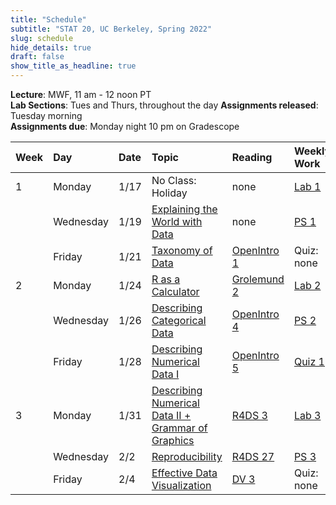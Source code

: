 ```yaml
---
title: "Schedule"
subtitle: "STAT 20, UC Berkeley, Spring 2022"
slug: schedule
hide_details: true
draft: false
show_title_as_headline: true
---
```


**Lecture**: MWF, 11 am - 12 noon PT  
**Lab Sections**: Tues and Thurs, throughout the day 
**Assignments released**: Tuesday morning  
**Assignments due**: Monday night 10 pm on Gradescope

<table class="table table-hover" style="margin-left: auto; margin-right: auto;">
 <thead>
  <tr>
   <th style="text-align:left;"> Week </th>
   <th style="text-align:left;"> Day </th>
   <th style="text-align:left;"> Date </th>
   <th style="text-align:left;"> Topic </th>
   <th style="text-align:left;"> Reading </th>
   <th style="text-align:left;"> Weekly Work </th>
  </tr>
 </thead>
<tbody>
  <tr>
   <td style="text-align:left;"> 1 </td>
   <td style="text-align:left;"> Monday </td>
   <td style="text-align:left;"> 1/17 </td>
   <td style="text-align:left;"> No Class: Holiday </td>
   <td style="text-align:left;"> none</td>
   <td style="text-align:left;"> <a href="https://www.stat20.org/lab/01/" style="     ">Lab 1</a> </td>
  </tr>
  <tr>
   <td style="text-align:left;">  </td>
   <td style="text-align:left;"> Wednesday </td>
   <td style="text-align:left;"> 1/19 </td>
   <td style="text-align:left;"> <a href="https://www.stat20.org/lec/01" style="     ">Explaining the World with Data</a> </td>
   <td style="text-align:left;"> none </td>
   <td style="text-align:left;"> <a href="https://www.stat20.org/ps/01" style="     ">PS 1</a> </td>
  </tr>
  <tr>
   <td style="text-align:left;">  </td>
   <td style="text-align:left;"> Friday </td>
   <td style="text-align:left;"> 1/21 </td>
   <td style="text-align:left;"> <a href="https://www.stat20.org/lec/02" style="     ">Taxonomy of Data </a></td>
   <td style="text-align:left;"> <a href="https://openintro-ims.netlify.app/data-hello.html" style="     " target="_blank">OpenIntro 1</a> </td>
   <td style="text-align:left;"> Quiz: none </td>
  </tr>
  <tr>
   <td style="text-align:left;"> 2 </td>
   <td style="text-align:left;"> Monday </td>
   <td style="text-align:left;"> 1/24 </td>
   <td style="text-align:left;"> <a href="https://www.stat20.org/lec/03" style="     ">R as a Calculator</a> </td>
   <td style="text-align:left;"> <a href="https://rstudio-education.github.io/hopr/project-2-playing-cards.html" style="     " target="_blank">Grolemund 2</a> </td>
   <td style="text-align:left;"> <a href="https://www.stat20.org/lab/02/" style="     ">Lab 2</a> </td>
  </tr>
  <tr>
   <td style="text-align:left;">  </td>
   <td style="text-align:left;"> Wednesday </td>
   <td style="text-align:left;"> 1/26 </td>
   <td style="text-align:left;"> <a href="https://www.stat20.org/lec/04" style="     ">Describing Categorical Data</a> </td>
   <td style="text-align:left;"> <a href="https://openintro-ims.netlify.app/explore-categorical.html" style="     " target="_blank">OpenIntro 4</a> </td>
   <td style="text-align:left;"> <a href="https://www.stat20.org/ps/02/" style="     ">PS 2</a> </td>
  </tr>
  <tr>
   <td style="text-align:left;">  </td>
   <td style="text-align:left;"> Friday </td>
   <td style="text-align:left;"> 1/28 </td>
   <td style="text-align:left;"> <a href="https://www.stat20.org/lec/05" style="     ">Describing Numerical Data I</a> </td>
   <td style="text-align:left;"> <a href="https://openintro-ims.netlify.app/explore-numerical.html" style="     " target="_blank">OpenIntro 5</a> </td>
   <td style="text-align:left;"> <a href="https://www.gradescope.com/courses/356299" style="     ">Quiz 1</a> </td>
  </tr>
  <tr>
   <td style="text-align:left;"> 3 </td>
   <td style="text-align:left;"> Monday </td>
   <td style="text-align:left;"> 1/31 </td>
   <td style="text-align:left;"> <a href="https://www.stat20.org/lec/06" style="     ">Describing Numerical Data II + Grammar of Graphics</a> </td>
   <td style="text-align:left;"> <a href="https://r4ds.had.co.nz/data-visualisation.html" style="     " target="_blank">R4DS 3</a> </td>
   <td style="text-align:left;"> <a href="https://www.stat20.org/lab/03/" style="     ">Lab 3</a> </td>
  </tr>
  <tr>
   <td style="text-align:left;">  </td>
   <td style="text-align:left;"> Wednesday </td>
   <td style="text-align:left;"> 2/2 </td>
   <td style="text-align:left;"> <a href="https://www.stat20.org/lec/07" style="     ">Reproducibility</a> </td>
   <td style="text-align:left;"> <a href="https://r4ds.had.co.nz/r-markdown.html" style="     " target="_blank">R4DS 27</a> </td>
   <td style="text-align:left;"> <a href="https://www.stat20.org/ps/03/" style="     ">PS 3</a> </td>
  </tr>
  <tr>
   <td style="text-align:left;">  </td>
   <td style="text-align:left;"> Friday </td>
   <td style="text-align:left;"> 2/4 </td>
   <td style="text-align:left;"> <a href="https://www.stat20.org/lec/08" style="     ">Effective Data Visualization</a> </td>
   <td style="text-align:left;"> <a href="https://socviz.co/makeplot.html" style="     " target="_blank">DV 3</a> </td>
   <td style="text-align:left;"> Quiz: none </td>
  </tr>
</tbody>
</table>